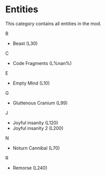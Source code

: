 # Entities
This category contains all entities in the mod.

B
- Beast (L30)

C
- Code Fragments (L%nan%)

E
- Empty Mind (L10)

G
- Gluttenous Cranium (L99)
  
J
- Joyful insanity (L120)
- Joyful insanity 2 (L200)

N
- Noturn Cannibal (L70)

R
- Remorse (L240)
